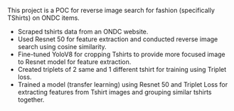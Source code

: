 This project is a POC for reverse image search for fashion (specifically TShirts) on ONDC items. 

- Scraped tshirts data from an ONDC website.
- Used Resnet 50 for feature extraction and conducted reverse image search using cosine similarity.
- Fine-tuned YoloV8 for cropping Tshirts to provide more focused image to Resnet model for feature extraction.
- Created triplets of 2 same and 1 different tshirt for training using Triplet loss.
- Trained a model (transfer learning) using Resnet 50 and Triplet Loss for extracting features from Tshirt images and grouping similar tshirts together.
